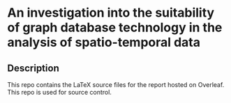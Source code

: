 # An investigation into the suitability of graph database technology in the analysis of spatio-temporal data

## Description

This repo contains the LaTeX source files for the report hosted on Overleaf. This repo is used for source control.